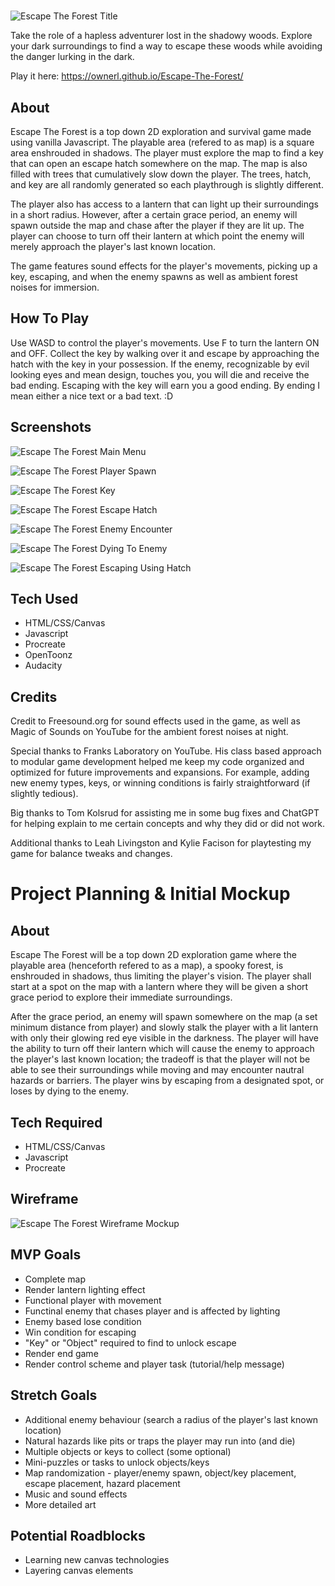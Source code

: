 #
![Escape The Forest Title](images/Title.png)

Take the role of a hapless adventurer lost in the shadowy woods. Explore your dark surroundings to find a way to escape these woods while avoiding the danger lurking in the dark.

Play it here: https://ownerl.github.io/Escape-The-Forest/

## About
Escape The Forest is a top down 2D exploration and survival game made using vanilla Javascript. The playable area (refered to as map) is a square area enshrouded in shadows. The player must explore the map to find a key that can open an escape hatch somewhere on the map. The map is also filled with trees that cumulatively slow down the player. The trees, hatch, and key are all randomly generated so each playthrough is slightly different. 

The player also has access to a lantern that can light up their surroundings in a short radius. However, after a certain grace period, an enemy will spawn outside the map and chase after the player if they are lit up. The player can choose to turn off their lantern at which point the enemy will merely approach the player's last known location.

The game features sound effects for the player's movements, picking up a key, escaping, and when the enemy spawns as well as ambient forest noises for immersion.

## How To Play
Use WASD to control the player's movements. Use F to turn the lantern ON and OFF. Collect the key by walking over it and escape by approaching the hatch with the key in your possession. 
If the enemy, recognizable by evil looking eyes and mean design, touches you, you will die and receive the bad ending. Escaping with the key will earn you a good ending. By ending I mean either a nice text or a bad text. :D

## Screenshots
![Escape The Forest Main Menu](images/screenshots/start.png)

![Escape The Forest Player Spawn](images/screenshots/movements.png)

![Escape The Forest Key](images/screenshots/key.png)

![Escape The Forest Escape Hatch](images/screenshots/hatch.png)

![Escape The Forest Enemy Encounter](images/screenshots/enemy.png)

![Escape The Forest Dying To Enemy](images/screenshots/badend.png)

![Escape The Forest Escaping Using Hatch](images/screenshots/goodend.png)

## Tech Used
- HTML/CSS/Canvas
- Javascript
- Procreate
- OpenToonz
- Audacity

## Credits
Credit to Freesound.org for sound effects used in the game, as well as Magic of Sounds on YouTube for the ambient forest noises at night.

Special thanks to Franks Laboratory on YouTube. His class based approach to modular game development helped me keep my code organized and optimized for future improvements and expansions. For example, adding new enemy types, keys, or winning conditions is fairly straightforward (if slightly tedious).

Big thanks to Tom Kolsrud for assisting me in some bug fixes and ChatGPT for helping explain to me certain concepts and why they did or did not work.

Additional thanks to Leah Livingston and Kylie Facison for playtesting my game for balance tweaks and changes.

# Project Planning & Initial Mockup

## About
Escape The Forest will be a top down 2D exploration game where the playable area (henceforth refered to as a map), a spooky forest, is enshrouded in shadows, thus limiting the player's vision. The player shall start at a spot on the map with a lantern where they will be given a short grace period to explore their immediate surroundings. 

After the grace period, an enemy will spawn somewhere on the map (a set minimum distance from player) and slowly stalk the player with a lit lantern with only their glowing red eye visible in the darkness. The player will have the ability to turn off their lantern which will cause the enemy to approach the player's last known location; the tradeoff is that the player will not be able to see their surroundings while moving and may encounter nautral hazards or barriers. The player wins by escaping from a designated spot, or loses by dying to the enemy.

## Tech Required
- HTML/CSS/Canvas
- Javascript
- Procreate

## Wireframe

![Escape The Forest Wireframe Mockup](images/wireframe.png)

## MVP Goals
- Complete map
- Render lantern lighting effect
- Functional player with movement
- Functinal enemy that chases player and is affected by lighting
- Enemy based lose condition 
- Win condition for escaping
- "Key" or "Object" required to find to unlock escape
- Render end game
- Render control scheme and player task (tutorial/help message)

## Stretch Goals
- Additional enemy behaviour (search a radius of the player's last known location)
- Natural hazards like pits or traps the player may run into (and die)
- Multiple objects or keys to collect (some optional)
- Mini-puzzles or tasks to unlock objects/keys
- Map randomization - player/enemy spawn, object/key placement, escape placement, hazard placement
- Music and sound effects
- More detailed art

## Potential Roadblocks
- Learning new canvas technologies
- Layering canvas elements